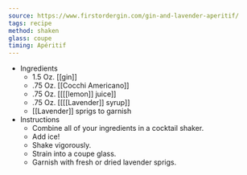 ```yaml
---
source: https://www.firstordergin.com/gin-and-lavender-aperitif/
tags: recipe
method: shaken
glass: coupe
timing: Apéritif
---
```


- Ingredients
	- 1.5 Oz. [[gin]]
	- .75 Oz. [[Cocchi Americano]]
	- .75 Oz. [[[[lemon]] juice]]
	- .75 Oz. [[[[Lavender]] syrup]]
	- [[Lavender]] sprigs to garnish
- Instructions
	- Combine all of your ingredients in a cocktail shaker.
	- Add ice!
	- Shake vigorously.
	- Strain into a coupe glass.
	- Garnish with fresh or dried lavender sprigs.